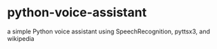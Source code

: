 # python-voice-assistant
a simple Python voice assistant using SpeechRecognition, pyttsx3, and wikipedia
